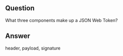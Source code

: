 ## Question

What three components make up a JSON Web Token?

## Answer

header, payload,  signature